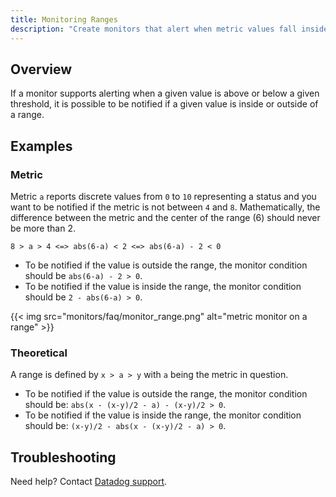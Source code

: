 ```yaml
---
title: Monitoring Ranges
description: "Create monitors that alert when metric values fall inside or outside a specified range using mathematical formulas with absolute values."
---
```


## Overview

If a monitor supports alerting when a given value is above or below a given threshold, it is possible to be notified if a given value is inside or outside of a range.

## Examples
### Metric

Metric `a` reports discrete values from `0` to `10` representing a status and you want to be notified if the metric is not between `4` and `8`.
Mathematically, the difference between the metric and the center of the range (6) should never be more than 2. 

```
8 > a > 4 <=> abs(6-a) < 2 <=> abs(6-a) - 2 < 0
```

- To be notified if the value is outside the range, the monitor condition should be `abs(6-a) - 2 > 0`.
- To be notified if the value is inside the range, the monitor condition should be `2 - abs(6-a) > 0`.

{{< img src="monitors/faq/monitor_range.png" alt="metric monitor on a range" >}}

### Theoretical

A range is defined by `x > a > y` with `a` being the metric in question. 

- To be notified if the value is outside the range, the monitor condition should be: `abs(x - (x-y)/2 - a) - (x-y)/2 > 0`.
- To be notified if the value is inside the range, the monitor condition should be: `(x-y)/2 - abs(x - (x-y)/2 - a) > 0`.

## Troubleshooting

Need help? Contact [Datadog support][1].

[1]: /help/
